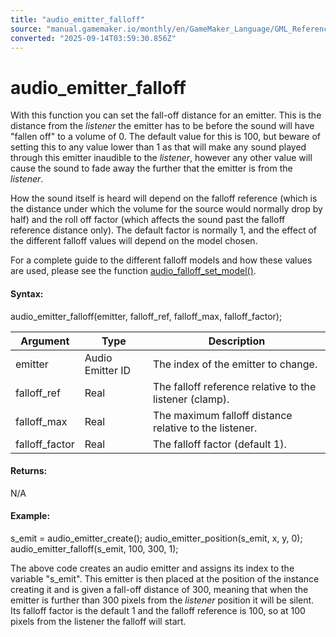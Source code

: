 ```yaml
---
title: "audio_emitter_falloff"
source: "manual.gamemaker.io/monthly/en/GameMaker_Language/GML_Reference/Asset_Management/Audio/Audio_Emitters/audio_emitter_falloff.htm"
converted: "2025-09-14T03:59:30.856Z"
---
```


# audio\_emitter\_falloff

With this function you can set the fall-off distance for an emitter. This is the distance from the _listener_ the emitter has to be before the sound will have "fallen off" to a volume of 0. The default value for this is 100, but beware of setting this to any value lower than 1 as that will make any sound played through this emitter inaudible to the _listener_, however any other value will cause the sound to fade away the further that the emitter is from the _listener_.

How the sound itself is heard will depend on the falloff reference (which is the distance under which the volume for the source would normally drop by half) and the roll off factor (which affects the sound past the falloff reference distance only). The default factor is normally 1, and the effect of the different falloff values will depend on the model chosen.

For a complete guide to the different falloff models and how these values are used, please see the function [audio\_falloff\_set\_model()](../audio_falloff_set_model.md).

#### Syntax:

audio\_emitter\_falloff(emitter, falloff\_ref, falloff\_max, falloff\_factor);

| Argument | Type | Description |
| --- | --- | --- |
| emitter | Audio Emitter ID | The index of the emitter to change. |
| falloff_ref | Real | The falloff reference relative to the listener (clamp). |
| falloff_max | Real | The maximum falloff distance relative to the listener. |
| falloff_factor | Real | The falloff factor (default 1). |

#### Returns:

N/A

#### Example:

s\_emit = audio\_emitter\_create();
audio\_emitter\_position(s\_emit, x, y, 0);
audio\_emitter\_falloff(s\_emit, 100, 300, 1);

The above code creates an audio emitter and assigns its index to the variable "s\_emit". This emitter is then placed at the position of the instance creating it and is given a fall-off distance of 300, meaning that when the emitter is further than 300 pixels from the _listener_ position it will be silent. Its falloff factor is the default 1 and the falloff reference is 100, so at 100 pixels from the listener the falloff will start.